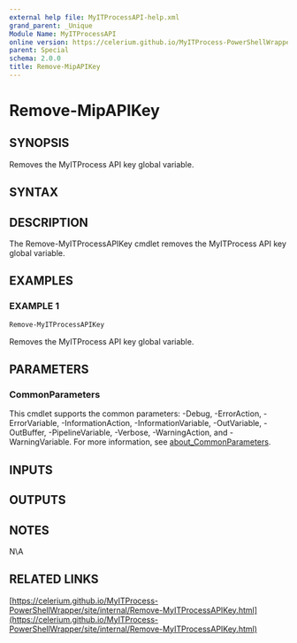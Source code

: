 ```yaml
---
external help file: MyITProcessAPI-help.xml
grand_parent: _Unique
Module Name: MyITProcessAPI
online version: https://celerium.github.io/MyITProcess-PowerShellWrapper/site/_Unique/Remove-MipAPIKey.html
parent: Special
schema: 2.0.0
title: Remove-MipAPIKey
---
```


# Remove-MipAPIKey

## SYNOPSIS
Removes the MyITProcess API key global variable.

## SYNTAX

## DESCRIPTION
The Remove-MyITProcessAPIKey cmdlet removes the MyITProcess API key global variable.

## EXAMPLES

### EXAMPLE 1
```powershell
Remove-MyITProcessAPIKey
```

Removes the MyITProcess API key global variable.

## PARAMETERS

### CommonParameters
This cmdlet supports the common parameters: -Debug, -ErrorAction, -ErrorVariable, -InformationAction, -InformationVariable, -OutVariable, -OutBuffer, -PipelineVariable, -Verbose, -WarningAction, and -WarningVariable. For more information, see [about_CommonParameters](http://go.microsoft.com/fwlink/?LinkID=113216).

## INPUTS

## OUTPUTS

## NOTES
N\A

## RELATED LINKS

[https://celerium.github.io/MyITProcess-PowerShellWrapper/site/internal/Remove-MyITProcessAPIKey.html](https://celerium.github.io/MyITProcess-PowerShellWrapper/site/internal/Remove-MyITProcessAPIKey.html)

